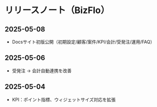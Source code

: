 # リリースノート（BizFlo）

## 2025-05-08
- Docsサイト初版公開（初期設定/顧客/案件/KPI/会計/受発注/運用/FAQ）

## 2025-05-06
- 受発注 → 会計自動連携を改善

## 2025-05-04
- KPI：ポイント指標、ウィジェットサイズ対応を拡張
